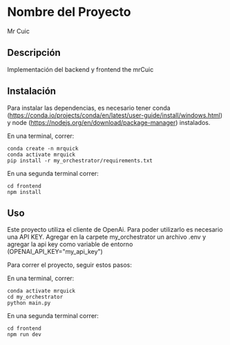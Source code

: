 # Nombre del Proyecto
Mr Cuic

## Descripción

Implementación del backend y frontend the mrCuic

## Instalación

Para instalar las dependencias, es necesario tener conda (https://conda.io/projects/conda/en/latest/user-guide/install/windows.html) y node (https://nodejs.org/en/download/package-manager) instalados.

En una terminal, correr:

    conda create -n mrquick
    conda activate mrquick
    pip install -r my_orchestrator/requirements.txt

En una segunda terminal correr:

    cd frontend
    npm install

## Uso
Este proyecto utiliza el cliente de OpenAi. Para poder utilizarlo es necesario una API KEY. Agregar en la carpete my_orchestrator un archivo .env y agregar la api key como variable de entorno (OPENAI_API_KEY="my_api_key")

Para correr el proyecto, seguir estos pasos:

En una terminal, correr:

    conda activate mrquick
    cd my_orchestrator
    python main.py

En una segunda terminal correr:

    cd frontend
    npm run dev


